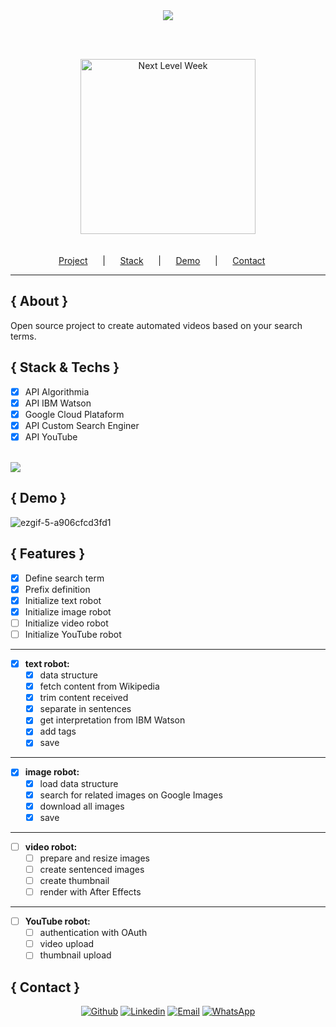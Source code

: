 <div id="status" align="center">
        <img src="https://img.shields.io/badge/STATUS-DEVELOPMENT-brightgreen"/>
</div>

<br/><br/>
<div id="header">
        <div align="center">
            <img id="logo" alt="Next Level Week" src="https://user-images.githubusercontent.com/53456120/96464513-490ebc80-11fe-11eb-8c25-b4fd84e3978c.png" height="280px" />
    </div>
    <br/> <br/>
    <div align="center">
      <a href="#project">Project</a>&nbsp; &nbsp; &nbsp; |&nbsp; &nbsp; &nbsp;
      <a href="#stack">Stack</a>&nbsp; &nbsp; &nbsp; |&nbsp; &nbsp; &nbsp;
      <a href="#demo">Demo</a>&nbsp; &nbsp; &nbsp; |&nbsp; &nbsp; &nbsp;
      <a href="#contact">Contact</a>&nbsp; &nbsp; &nbsp;
    </div>
</div>

<hr/>

<div id="about">

## { About }
Open source project to create automated videos based on your search terms.

</div>

<div id="stack">
       
## { Stack & Techs }
- [x] API Algorithmia
- [x] API IBM Watson
- [x] Google Cloud Plataform
- [x] API Custom Search Enginer
- [x] API YouTube
<br/>
<img src="https://img.shields.io/badge/REST%20API-YES-brightgreen"/>

</div>

<div id="demo">
        
## { Demo }
![ezgif-5-a906cfcd3fd1](https://user-images.githubusercontent.com/34013325/57246263-33f69b80-7013-11e9-97a1-2f84acf2a7fe.gif)
</div>

<div id="features">
        
## { Features }
- [x] Define search term
- [x] Prefix definition
- [x] Initialize text robot
- [x] Initialize image robot
- [ ] Initialize video robot
- [ ] Initialize YouTube robot
---
- [x] **text robot:**
  - [x] data structure
  - [x] fetch content from Wikipedia
  - [x] trim content received
  - [x] separate in sentences
  - [x] get interpretation from IBM Watson
  - [x] add tags
  - [x] save
---
- [x] **image robot:**
  - [x] load data structure
  - [x] search for related images on Google Images
  - [x] download all images
  - [x] save
---
- [ ] **video robot:**
  - [ ] prepare and resize images
  - [ ] create sentenced images
  - [ ] create thumbnail
  - [ ] render with After Effects
---
- [ ] **YouTube robot:**
  - [ ] authentication with OAuth
  - [ ] video upload
  - [ ] thumbnail upload
</div>

<div id="contact">
        
## { Contact }

  <p align="center">
       <a href="https://github.com/procarrera" target="_blank" >
        <img alt="Github" src="https://img.shields.io/badge/github-%23100000.svg?&style=for-the-badge&logo=github&logoColor=white"></a>
      <a href="https://www.linkedin.com/in/procarrera/" target="_blank" >
        <img alt="Linkedin" src="https://img.shields.io/badge/linkedin-%230077B5.svg?&style=for-the-badge&logo=linkedin&logoColor=white"></a>
      <a href="mailto:procarrera@gmail.com" target="_blank" >
        <img alt="Email" src="https://img.shields.io/badge/gmail-D14836?&style=for-the-badge&logo=gmail&logoColor=white"></a> 
      <a href="https://api.whatsapp.com/send?phone=5521986816996" target="_blank" >
        <img alt="WhatsApp" src="https://img.shields.io/badge/WHATSAPP-25D366?&style=for-the-badge&logo=whatsapp&logoColor=white"></a>
     </p>
     
 </div>
